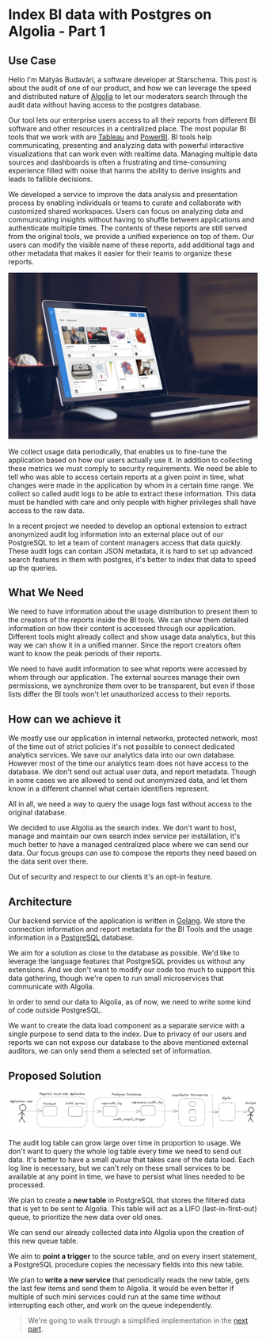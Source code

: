 # Index BI data with Postgres on Algolia - Part 1

## Use Case

Hello I'm Mátyás Budavári, a software developer at Starschema.
This post is about the audit of one of our product, and how we can leverage the speed and distributed nature of [Algolia](https://www.algolia.com) to let our moderators search through the audit data without having access to the postgres database.

Our tool lets our enterprise users access to all their reports from different BI software and other resources in a centralized place. The most popular BI tools that we work with are [Tableau](https://www.tableau.com/) and [PowerBI](https://powerbi.microsoft.com/en-au/). BI tools help communicating, presenting and analyzing data with powerful interactive visualizations that can work even with realtime data.
Managing multiple data sources and dashboards is often a frustrating and time-consuming experience filled with noise that harms the ability to derive insights and leads to fallible decisions.

We developed a service to improve the data analysis and presentation process by enabling individuals or teams to curate and collaborate with customized shared workspaces.
Users can focus on analyzing data and communicating insights without having to shuffle between applications and authenticate multiple times.
The contents of these reports are still served from the original tools, we provide a unified experience on top of them. Our users can modify the visible name of these reports, add additional tags and other metadata that makes it easier for their teams to organize these reports.

![Our product called Reportal opened in a laptop](reportal.webp)

We collect usage data periodically, that enables us to fine-tune the application based on how our users actually use it.
In addition to collecting these metrics we must comply to security requirements.
We need be able to tell who was able to access certain reports at a given point in time, what changes were made in the application by whom in a certain time range.
We collect so called audit logs to be able to extract these information.
This data must be handled with care and only people with higher privileges shall have access to the raw data.

In a recent project we needed to develop an optional extension to extract anonymized audit log information into an external place out of our PostgreSQL to let a team of content managers access that data quickly.
These audit logs can contain JSON metadata, it is hard to set up advanced search features in them with postgres, it's better to index that data to speed up the queries.

## What We Need

We need to have information about the usage distribution to present them to the creators of the reports inside the BI tools. We can show them detailed information on how their content is accessed through our application. Different tools might already collect and show usage data analytics, but this way we can show it in a unified manner.
Since the report creators often want to know the peak periods of their reports.

We need to have audit information to see what reports were accessed by whom through our application.
The external sources manage their own permissions, we synchronize them over to be transparent, but even if those lists differ the BI tools won't let unauthorized access to their reports.

## How can we achieve it

We mostly use our application in internal networks, protected network, most of the time out of strict policies it's not possible to connect dedicated analytics services.
We save our analytics data into our own database.
However most of the time our analytics team does not have access to the database.
We don't send out actual user data, and report metadata.
Though in some cases we are allowed to send out anonymized data, and let them know in a different channel what certain identifiers represent.

All in all, we need a way to query the usage logs fast without access to the original database.

We decided to use Algolia as the search index.
We don't want to host, manage and maintain our own search index service per installation, it's much better to have a managed centralized place where we can send our data.
Our focus groups can use to compose the reports they need based on the data sent over there.

Out of security and respect to our clients it's an opt-in feature.

## Architecture

Our backend service of the application is written in [Golang](https://go.dev/).
We store the connection information and report metadata for the BI Tools and the usage information in a [PostgreSQL](https://www.postgresql.org/) database.

We aim for a solution as close to the database as possible.
We'd like to leverage the language features that PostgreSQL provides us without any extensions.
And we don't want to modify our code too much to support this data gathering, though we're open to run small microservices that communicate with Algolia.

In order to send our data to Algolia, as of now, we need to write some kind of code outside PostgreSQL.

We want to create the data load component as a separate service with a single purpose to send data to the index.
Due to privacy of our users and reports we can not expose our database to the above mentioned external auditors, we can only send them a selected set of information.

## Proposed Solution

![Architecture diagram](./architecture.excalidraw.png)

The audit log table can grow large over time in proportion to usage.
We don't want to query the whole log table every time we need to send out data.
It's better to have a small *queue* that takes care of the data load.
Each log line is necessary, but we can't rely on these small services to be available at any point in time, we have to persist what lines needed to be processed.

We plan to create a **new table** in PostgreSQL that stores the filtered data that is yet to be sent to Algolia.
This table will act as a LIFO (last-in-first-out) queue, to prioritize the new data over old ones.

We can send our already collected data into Algolia upon the creation of this new queue table.

We aim to **point a trigger** to the source table, and on every insert statement,
a PostgreSQL procedure copies the necessary fields into this new table.

We plan to **write a new service** that periodically reads the new table, gets the last few items and send them to Algolia.
It would be even better if multiple of such mini services could run at the same time without interrupting each other, and work on the queue independently.

> We're going to walk through a simplified implementation in the [next part](./part2.md).
